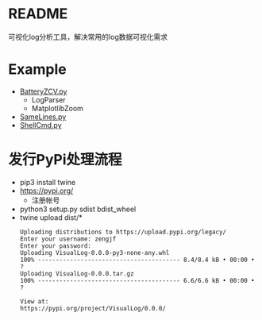 # README

可视化log分析工具，解决常用的log数据可视化需求

# Example

* [BatteryZCV.py](tests/BatteryZCV.py)
  * LogParser
  * MatplotlibZoom
* [SameLines.py](tests/SameLines.py)
* [ShellCmd.py](/tests/ShellCmd.py)

# 发行PyPi处理流程

* pip3 install twine
* https://pypi.org/
  * 注册帐号
* python3 setup.py sdist bdist_wheel
* twine upload dist/*
  ```
  Uploading distributions to https://upload.pypi.org/legacy/
  Enter your username: zengjf
  Enter your password:
  Uploading VisualLog-0.0.0-py3-none-any.whl
  100% ---------------------------------------- 8.4/8.4 kB • 00:00 • ?
  Uploading VisualLog-0.0.0.tar.gz
  100% ---------------------------------------- 6.6/6.6 kB • 00:00 • ?
  
  View at:
  https://pypi.org/project/VisualLog/0.0.0/
  ```
